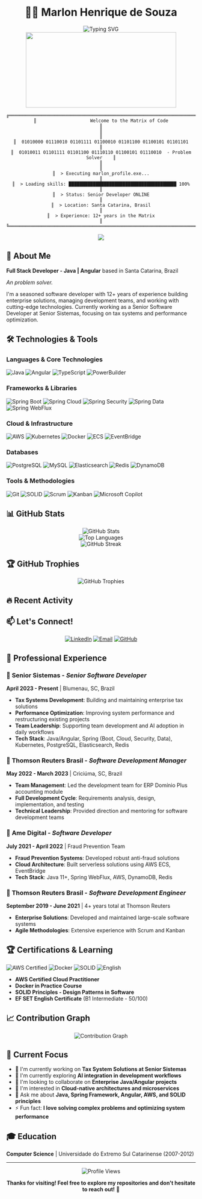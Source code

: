 <div align="center">

# 👨‍💻 Marlon Henrique de Souza

<img src="https://readme-typing-svg.herokuapp.com?font=Fira+Code&size=30&duration=3000&pause=1000&color=00FF00&background=000000&center=true&vCenter=true&multiline=true&width=800&height=300&lines=Full+Stack+Developer;Coffee+%E2%86%92+Code+Converter;Bug+Hunter+%26+Feature+Creator;Stack+Overflow+Professional;Vibe+Coding+Specialist;The+Matrix+Has+You..." alt="Typing SVG" />

<div align="center">
  <img src="https://media.giphy.com/media/ZVik7pBtu9dNS/giphy.gif" width="400" height="200"/>
</div>

```
╔══════════════════════════════════════════════════════════════════════════════╗
║                    Welcome to the Matrix of Code                             ║
║                                                                              ║
║  01010000 01110010 01101111 01100010 01101100 01100101 01101101            ║
║  01010011 01101111 01101100 01110110 01100101 01110010  - Problem Solver    ║
║                                                                              ║
║  > Executing marlon_profile.exe...                                          ║
║  > Loading skills: ████████████████████████████████████████ 100%            ║
║  > Status: Senior Developer ONLINE                                          ║
║  > Location: Santa Catarina, Brasil                                         ║
║  > Experience: 12+ years in the Matrix                                      ║
╚══════════════════════════════════════════════════════════════════════════════╝
```

<img src="https://user-images.githubusercontent.com/73097560/115834477-dbab4500-a447-11eb-908a-139a6edaec5c.gif">

</div>

## 🚀 About Me
**Full Stack Developer - Java | Angular** based in Santa Catarina, Brazil

*An problem solver.*

I'm a seasoned software developer with 12+ years of experience building enterprise solutions, managing development teams, and working with cutting-edge technologies. Currently working as a Senior Software Developer at Senior Sistemas, focusing on tax systems and performance optimization.

## 🛠️ Technologies & Tools

### Languages & Core Technologies
![Java](https://img.shields.io/badge/-Java_11+-007396?style=flat-square&logo=java&logoColor=white)
![Angular](https://img.shields.io/badge/-Angular-DD0031?style=flat-square&logo=angular&logoColor=white)
![TypeScript](https://img.shields.io/badge/-TypeScript-3178C6?style=flat-square&logo=typescript&logoColor=white)
![PowerBuilder](https://img.shields.io/badge/-PowerBuilder-0078D4?style=flat-square&logo=powerbi&logoColor=white)

### Frameworks & Libraries
![Spring Boot](https://img.shields.io/badge/-Spring_Boot-6DB33F?style=flat-square&logo=spring&logoColor=white)
![Spring Cloud](https://img.shields.io/badge/-Spring_Cloud-6DB33F?style=flat-square&logo=spring&logoColor=white)
![Spring Security](https://img.shields.io/badge/-Spring_Security-6DB33F?style=flat-square&logo=spring&logoColor=white)
![Spring Data](https://img.shields.io/badge/-Spring_Data-6DB33F?style=flat-square&logo=spring&logoColor=white)
![Spring WebFlux](https://img.shields.io/badge/-Spring_WebFlux-6DB33F?style=flat-square&logo=spring&logoColor=white)

### Cloud & Infrastructure
![AWS](https://img.shields.io/badge/-AWS-232F3E?style=flat-square&logo=amazon-aws&logoColor=white)
![Kubernetes](https://img.shields.io/badge/-Kubernetes-326CE5?style=flat-square&logo=kubernetes&logoColor=white)
![Docker](https://img.shields.io/badge/-Docker-2496ED?style=flat-square&logo=docker&logoColor=white)
![ECS](https://img.shields.io/badge/-ECS-FF9900?style=flat-square&logo=amazon-aws&logoColor=white)
![EventBridge](https://img.shields.io/badge/-EventBridge-FF9900?style=flat-square&logo=amazon-aws&logoColor=white)

### Databases
![PostgreSQL](https://img.shields.io/badge/-PostgreSQL-336791?style=flat-square&logo=postgresql&logoColor=white)
![MySQL](https://img.shields.io/badge/-MySQL-4479A1?style=flat-square&logo=mysql&logoColor=white)
![Elasticsearch](https://img.shields.io/badge/-Elasticsearch-005571?style=flat-square&logo=elasticsearch&logoColor=white)
![Redis](https://img.shields.io/badge/-Redis-DC382D?style=flat-square&logo=redis&logoColor=white)
![DynamoDB](https://img.shields.io/badge/-DynamoDB-4053D6?style=flat-square&logo=amazon-dynamodb&logoColor=white)

### Tools & Methodologies
![Git](https://img.shields.io/badge/-Git-F05032?style=flat-square&logo=git&logoColor=white)
![SOLID](https://img.shields.io/badge/-SOLID_Principles-000000?style=flat-square&logo=solid&logoColor=white)
![Scrum](https://img.shields.io/badge/-Scrum-009FDA?style=flat-square&logo=scrumalliance&logoColor=white)
![Kanban](https://img.shields.io/badge/-Kanban-0079BF?style=flat-square&logo=kanban&logoColor=white)
![Microsoft Copilot](https://img.shields.io/badge/-Microsoft_Copilot-00BCF2?style=flat-square&logo=microsoft&logoColor=white)

## 📊 GitHub Stats

<div align="center">
  <img src="https://github-readme-stats.vercel.app/api?username=marlonsouza&show_icons=true&theme=radical&hide_border=true" alt="GitHub Stats" />
</div>

<div align="center">
  <img src="https://github-readme-stats.vercel.app/api/top-langs/?username=marlonsouza&layout=compact&theme=radical&hide_border=true" alt="Top Languages" />
</div>

<div align="center">
  <img src="https://github-readme-streak-stats.herokuapp.com/?user=marlonsouza&theme=radical&hide_border=true" alt="GitHub Streak" />
</div>

## 🏆 GitHub Trophies
<div align="center">
  <img src="https://github-profile-trophy.vercel.app/?username=marlonsouza&theme=radical&no-frame=true&no-bg=true&margin-w=4" alt="GitHub Trophies" />
</div>

## 🔥 Recent Activity
<!--START_SECTION:activity-->
<!--END_SECTION:activity-->

## 📫 Let's Connect!

<div align="center">

[![LinkedIn](https://img.shields.io/badge/-LinkedIn-0A66C2?style=for-the-badge&logo=linkedin&logoColor=white)](https://linkedin.com/in/marlonhsouza)
[![Email](https://img.shields.io/badge/-Email-D14836?style=for-the-badge&logo=gmail&logoColor=white)](mailto:marlon.souuza@gmail.com)
[![GitHub](https://img.shields.io/badge/-GitHub-181717?style=for-the-badge&logo=github&logoColor=white)](https://github.com/marlonsouza)

</div>

## 💼 Professional Experience

### 🏢 **Senior Sistemas** - *Senior Software Developer*
**April 2023 - Present** | Blumenau, SC, Brazil
- **Tax Systems Development**: Building and maintaining enterprise tax solutions
- **Performance Optimization**: Improving system performance and restructuring existing projects
- **Team Leadership**: Supporting team development and AI adoption in daily workflows
- **Tech Stack**: Java/Angular, Spring (Boot, Cloud, Security, Data), Kubernetes, PostgreSQL, Elasticsearch, Redis

### 🏢 **Thomson Reuters Brasil** - *Software Development Manager*
**May 2022 - March 2023** | Criciúma, SC, Brazil
- **Team Management**: Led the development team for ERP Domínio Plus accounting module
- **Full Development Cycle**: Requirements analysis, design, implementation, and testing
- **Technical Leadership**: Provided direction and mentoring for software development teams

### 🏢 **Ame Digital** - *Software Developer*
**July 2021 - April 2022** | Fraud Prevention Team
- **Fraud Prevention Systems**: Developed robust anti-fraud solutions
- **Cloud Architecture**: Built serverless solutions using AWS ECS, EventBridge
- **Tech Stack**: Java 11+, Spring WebFlux, AWS, DynamoDB, Redis

### 🏢 **Thomson Reuters Brasil** - *Software Development Engineer*
**September 2019 - June 2021** | 4+ years total at Thomson Reuters
- **Enterprise Solutions**: Developed and maintained large-scale software systems
- **Agile Methodologies**: Extensive experience with Scrum and Kanban

## 🏆 Certifications & Learning

![AWS Certified](https://img.shields.io/badge/-AWS_Certified_Cloud_Practitioner-FF9900?style=flat-square&logo=amazon-aws&logoColor=white)
![Docker](https://img.shields.io/badge/-Docker_Certification-2496ED?style=flat-square&logo=docker&logoColor=white)
![SOLID](https://img.shields.io/badge/-SOLID_Principles_Certification-000000?style=flat-square&logo=solid&logoColor=white)
![English](https://img.shields.io/badge/-English_B1_Intermediate-4285F4?style=flat-square&logo=google&logoColor=white)

- **AWS Certified Cloud Practitioner**
- **Docker in Practice Course**
- **SOLID Principles - Design Patterns in Software**
- **EF SET English Certificate** (B1 Intermediate - 50/100)

## 📈 Contribution Graph
<div align="center">
  <img src="https://github-readme-activity-graph.vercel.app/graph?username=marlonsouza&theme=redical&hide_border=true" alt="Contribution Graph" />
</div>

## 🎯 Current Focus
- 🔭 I'm currently working on **Tax System Solutions at Senior Sistemas**
- 🌱 I'm currently exploring **AI integration in development workflows**
- 👯 I'm looking to collaborate on **Enterprise Java/Angular projects**
- 🤔 I'm interested in **Cloud-native architectures and microservices**
- 💬 Ask me about **Java, Spring Framework, Angular, AWS, and SOLID principles**
- ⚡ Fun fact: **I love solving complex problems and optimizing system performance**

## 🎓 Education
**Computer Science** | Universidade do Extremo Sul Catarinense (2007-2012)

---

<div align="center">
  <img src="https://komarev.com/ghpvc/?username=marlonsouza&color=blueviolet&style=flat-square&label=Profile+Views" alt="Profile Views" />
</div>

<div align="center">

**Thanks for visiting! Feel free to explore my repositories and don't hesitate to reach out!** 🚀

</div>